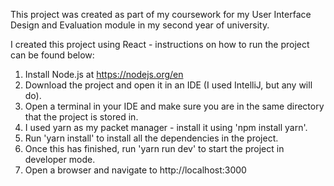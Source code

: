This project was created as part of my coursework for my User Interface Design and Evaluation module in my second year of university.

I created this project using React - instructions on how to run the project can be found below:

1. Install Node.js at https://nodejs.org/en
2. Download the project and open it in an IDE (I used IntelliJ, but any will do).
3. Open a terminal in your IDE and make sure you are in the same directory that the project is stored in.
4. I used yarn as my packet manager - install it using 'npm install yarn'.
5. Run 'yarn install' to install all the dependencies in the project.
6. Once this has finished, run 'yarn run dev' to start the project in developer mode.
7. Open a browser and navigate to http://localhost:3000
